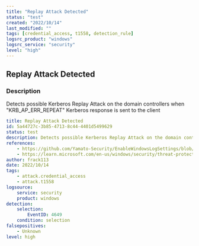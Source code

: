 ```yaml
---
title: "Replay Attack Detected"
status: "test"
created: "2022/10/14"
last_modified: ""
tags: [credential_access, t1558, detection_rule]
logsrc_product: "windows"
logsrc_service: "security"
level: "high"
---
```


## Replay Attack Detected

### Description

Detects possible Kerberos Replay Attack on the domain controllers when "KRB_AP_ERR_REPEAT" Kerberos response is sent to the client

```yml
title: Replay Attack Detected
id: 5a44727c-3b85-4713-8c44-4401d5499629
status: test
description: Detects possible Kerberos Replay Attack on the domain controllers when "KRB_AP_ERR_REPEAT" Kerberos response is sent to the client
references:
    - https://github.com/Yamato-Security/EnableWindowsLogSettings/blob/7f6d755d45ac7cc9fc35b0cbf498e6aa4ef19def/ConfiguringSecurityLogAuditPolicies.md
    - https://learn.microsoft.com/en-us/windows/security/threat-protection/auditing/event-4649
author: frack113
date: 2022/10/14
tags:
    - attack.credential_access
    - attack.t1558
logsource:
    service: security
    product: windows
detection:
    selection:
        EventID: 4649
    condition: selection
falsepositives:
    - Unknown
level: high

```
